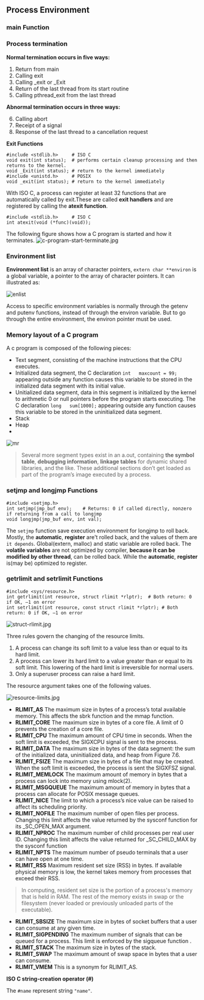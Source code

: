 ## Process Environment ##

### main Function ###

### Process termination ###
**Normal termination occurs in five ways:**

1. Return from main
2. Calling exit
3. Calling _exit or _Exit
4. Return of the last thread from its start routine
5. Calling pthread_exit from the last thread
 
**Abnormal termination occurs in three ways:**

6. Calling abort
7. Receipt of a signal
8. Response of the last thread to a cancellation request 

**Exit Functions**

	#include <stdlib.h>     # ISO C
	void exit(int status);  # performs certain cleanup processing and then returns to the kernel.
	void _Exit(int status); # return to the kernel immediately
	#include <unistd.h>     # POSIX
	void _exit(int status); # return to the kernel immediately

With ISO C, a process can register at least 32 functions that are automatically called by exit.These are called **exit handlers** and are registered by calling the **atexit function**.

	#include <stdlib.h>     # ISO C
	int atexit(void (*func)(void));

The following figure shows how a C program is started and how it terminates.
![c-program-start-terminate.jpg](./images/c-program-start-terminate.jpg)

### Environment list ###
**Environment list** is an array of character pointers, `extern char **environ` is a global variable, a pointer to the array of character pointers. It can illustrated as:

![enlist](./images/environment-list.jpg)

Access to specific environment variables is normally through the getenv and putenv functions, instead of through the environ variable. But to go through the entire environment, the environ pointer must be used.

### Memory layout of a C program ###
A c program is composed of the following pieces:

* Text segment, consisting of the machine instructions that the CPU executes. 
* Initialized data segment, the C declaration `int   maxcount = 99;` appearing outside any function causes this variable to be stored in the initialized data segment with its initial value.
* Unitialized data segment, data in this segment is initialized by the kernel to arithmetic 0 or null pointers before the program starts executing. The C declaration `long   sum[1000];` appearing outside any function causes this variable to be stored in the uninitialized data segment.
* Stack
* Heap
* 
![mr](./images/memory-arrangement.jpg)

>Several more segment types exist in an a.out, containing **the symbol table**, **debugging information**, **linkage tables** for dynamic shared libraries, and the like. These additional sections don’t get loaded as part of the program’s image executed by a process.

### setjmp and longjmp Functions ###
	#include <setjmp.h>
	int setjmp(jmp_buf env);	# Returns: 0 if called directly, nonzero if returning from a call to longjmp
	void longjmp(jmp_buf env, int val);

The `setjmp` function save execution environment for longjmp to roll back. Mostly, the **automatic**, **register** are't rolled back, and the values of them are `it depends`. Global(extern, malloc) and static variable are rolled back.
The **volatile variables** are not optimized by compiler, **because it can be modified by other thread**, can be rolled back. While the **automatic**, **register** is(may be) optimized to register. 

### getrlimit and setrlimit Functions ###
	#include <sys/resource.h>
	int getrlimit(int resource, struct rlimit *rlptr);  # Both return: 0 if OK, –1 on error
	int setrlimit(int resource, const struct rlimit *rlptr); # Both return: 0 if OK, –1 on error

![struct-rlimit.jpg](./images/struct-rlimit.jpg)

Three rules govern the changing of the resource limits.

1. A process can change its soft limit to a value less than or equal to its hard limit.
2. A process can lower its hard limit to a value greater than or equal to its soft limit. This lowering of the hard limit is irreversible for normal users.
3. Only a superuser process can raise a hard limit.

The resource argument takes one of the following values.

![resource-limits.jpg](./images/resource-limits.jpg)

* **RLIMIT_AS** The maximum size in bytes of a process’s total available memory. This affects the sbrk function and the mmap function.
* **RLIMIT_CORE** The maximum size in bytes of a core file. A limit of 0 prevents the creation of a core file.
* **RLIMIT_CPU** The maximum amount of CPU time in seconds. When the soft limit is exceeded, the SIGXCPU signal is sent to the process.
* **RLIMIT_DATA** The maximum size in bytes of the data segment: the sum of the initialized data, uninitialized data, and heap from Figure 7.6.
* **RLIMIT_FSIZE** The maximum size in bytes of a file that may be created. When the soft limit is exceeded, the process is sent the SIGXFSZ signal.
* **RLIMIT_MEMLOCK** The maximum amount of memory in bytes that a process can lock into memory using mlock(2).
* **RLIMIT_MSGQUEUE** The maximum amount of memory in bytes that a process can allocate for POSIX message queues.
* **RLIMIT_NICE** The limit to which a process’s nice value can be raised to affect its scheduling priority.
* **RLIMIT_NOFILE**  The maximum number of open files per process. Changing this limit affects the value returned by the sysconf function for its _SC_OPEN_MAX argument.
* **RLIMIT_NPROC**  The maximum number of child processes per real user ID. Changing this limit affects the value returned for _SC_CHILD_MAX by the sysconf function
* **RLIMIT_NPTS** The maximum number of pseudo terminals that a user can have open at one time.
* **RLIMIT_RSS**  Maximum resident set size (RSS) in bytes. If available physical memory is low, the kernel takes memory from processes that exceed their RSS.
>In computing, resident set size is the portion of a process's memory that is held in RAM. The rest of the memory exists in swap or the filesystem (never loaded or previously unloaded parts of the executable).

* **RLIMIT_SBSIZE**  The maximum size in bytes of socket buffers that a user can consume at any given time.
* **RLIMIT_SIGPENDING** The maximum number of signals that can be queued for a process. This limit is enforced by the sigqueue function .
* **RLIMIT_STACK** The maximum size in bytes of the stack. 
* **RLIMIT_SWAP** The maximum amount of swap space in bytes that a user can consume.
* **RLIMIT_VMEM** This is a synonym for RLIMIT_AS.

**ISO C string-creation operator (#)** 

The `#name` represent string `"name"`.